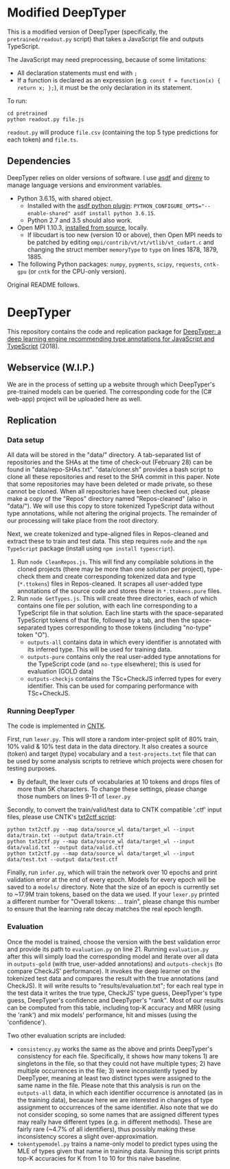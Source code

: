 # Modified DeepTyper

This is a modified version of DeepTyper (specifically, the `pretrained/readout.py` script) that takes a JavaScript file and outputs TypeScript.

The JavaScript may need preprocessing, because of some limitations:

* All declaration statements must end with `;`
* If a function is declared as an expression (e.g. `const f = function(x) { return x; };`), it must be the only declaration in its statement.

To run:

    cd pretrained
    python readout.py file.js

`readout.py` will produce `file.csv` (containing the top 5 type predictions for each token) and `file.ts`.

## Dependencies

DeepTyper relies on older versions of software. I use [asdf](https://github.com/asdf-vm/asdf) and [direnv](https://github.com/asdf-community/asdf-direnv) to manage language versions and environment variables.

* Python 3.6.15, with shared object.
    * Installed with the [asdf python plugin](https://github.com/danhper/asdf-python): `PYTHON_CONFIGURE_OPTS="--enable-shared" asdf install python 3.6.15`.
    * Python 2.7 and 3.5 should also work.
* Open MPI 1.10.3, [installed from source](https://docs.microsoft.com/en-us/cognitive-toolkit/setup-cntk-on-linux#open-mpi), locally.
    * If libcudart is too new (version 10 or above), then Open MPI needs to be patched by editing `ompi/contrib/vt/vt/vtlib/vt_cudart.c` and changing the struct member `memoryType` to `type` on lines 1878, 1879, 1885.
* The following Python packages: `numpy`, `pygments`, `scipy`, `requests`, `cntk-gpu` (or `cntk` for the CPU-only version).

Original README follows.


# DeepTyper
This repository contains the code and replication package for [DeepTyper: a deep learning engine recommending type annotations for JavaScript and TypeScript](http://vhellendoorn.github.io/PDF/fse2018-j2t.pdf) (2018).

## Webservice (W.I.P.)
We are in the process of setting up a website through which DeepTyper's pre-trained models can be queried. The corresponding code for the (C# web-app) project will be uploaded here as well.

## Replication
### Data setup
All data will be stored in the "data/" directory. A tab-separated list of repositories and the SHAs at the time of check-out (February 28) can be found in "data/repo-SHAs.txt". "data/cloner.sh" provides a bash script to clone all these repositories and reset to the SHA commit in this paper. Note that some repositories may have been deleted or made private, so these cannot be cloned.
When all repositories have been checked out, please make a copy of the "Repos" directory named "Repos-cleaned" (also in "data/"). We will use this copy to store tokenized TypeScript data without type annotations, while not altering the original projects. The remainder of our processing will take place from the root directory.

Next, we create tokenized and type-aligned files in Repos-cleaned and extract these to train and test data. This step requires `node` and the `npm TypeScript` package (install using `npm install typescript`).
1. Run `node CleanRepos.js`. This will find any compilable solutions in the cloned projects (there may be more than one solution per project), type-check them and create corresponding tokenized data and type (`*.ttokens`) files in Repos-cleaned. It scrapes all user-added type annotations of the source code and stores these in `*.ttokens.pure` files.
2. Run `node GetTypes.js`. This will create three directories, each of which contains one file per solution, with each line corresponding to a TypeScript file in that solution. Each line starts with the space-separated TypeScript tokens of that file, followed by a tab, and then the space-separated types corresponding to those tokens (including "no-type" token "O").
   - `outputs-all` contains data in which every identifier is annotated with its inferred type. This will be used for training data.
   - `outputs-pure` contains only the real user-added type annotations for the TypeScript code (and `no-type` elsewhere); this is used for evaluation (GOLD data)
   - `outputs-checkjs` contains the TSc+CheckJS inferred types for every identifier. This can be used for comparing performance with TSc+CheckJS.

### Running DeepTyper
The code is implemented in [CNTK](https://github.com/Microsoft/CNTK).

First, run `lexer.py`. This will store a random inter-project split of 80% train, 10% valid & 10% test data in the data directory. It also creates a source (token) and target (type) vocabulary and a `test-projects.txt` file that can be used by some analysis scripts to retrieve which projects were chosen for testing purposes.
- By default, the lexer cuts of vocabularies at 10 tokens and drops files of more than 5K characters. To change these settings, please change those numbers on lines 9-11 of `lexer.py`

Secondly, to convert the train/valid/test data to CNTK compatible '.ctf' input files, please use CNTK's [txt2ctf script](https://github.com/microsoft/CNTK/blob/master/Scripts/txt2ctf.py):

```
python txt2ctf.py --map data/source_wl data/target_wl --input data/train.txt --output data/train.ctf
python txt2ctf.py --map data/source_wl data/target_wl --input data/valid.txt --output data/valid.ctf
python txt2ctf.py --map data/source_wl data/target_wl --input data/test.txt --output data/test.ctf
```

Finally, run `infer.py`, which will train the network over 10 epochs and print validation error at the end of every epoch. Models for every epoch will be saved to a `models/` directory. Note that the size of an epoch is currently set to ~17.9M train tokens, based on the data we used. If your `lexer.py` printed a different number for "Overall tokens: ... train", please change this number to ensure that the learning rate decay matches the real epoch length.

### Evaluation
Once the model is trained, choose the version with the best validation error and provide its path to `evaluation.py` on line 21. Running `evaluation.py` after this will simply load the corresponding model and iterate over all data in `outputs-gold` (with true, user-added annotations) and `outputs-checkjs` (to compare CheckJS' performance). It invokes the deep learner on the tokenized test data and compares the result with the true annotations (and CheckJS). It will write results to "results/evaluation.txt"; for each real type in the test data it writes the true type, CheckJS' type guess, DeepTyper's type guess, DeepTyper's confidence and DeepTyper's "rank". Most of our results can be computed from this table, including top-K accuracy and MRR (using the 'rank') and mix models' performance, hit and misses (using the 'confidence').

Two other evaluation scripts are included:
- `consistency.py` works the same as the above and prints DeepTyper's consistency for each file. Specifically, it shows how many tokens 1) are singletons in the file, so that they could not have multiple types; 2) have multiple occurrences in the file; 3) were inconsistently typed by DeepTyper, meaning at least two distinct types were assigned to the same name in the file. Please note that this analysis is run on the `outputs-all` data, in which each identifier occurrence is annotated (as in the training data), because here we are interested in changes of type assignment to occurrences of the same identifier.
Also note that we do not consider scoping, so some names that are assigned different types may really have different types (e.g. in different methods). These are fairly rare (~4.7% of all identifiers), thus possibly making these inconsistency scores a slight over-approximation.
- `tokentypemodel.py` trains a name-only model to predict types using the MLE of types given that name in training data. Running this script prints top-K accuracies for K from 1 to 10 for this naive baseline.
